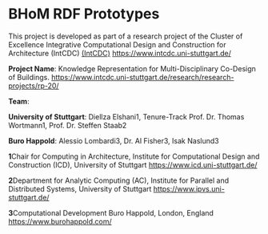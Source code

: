 # BHoM RDF Prototypes
This project is developed as part of a research project of the Cluster of Excellence Integrative Computational Design and Construction for Architecture (IntCDC) [(IntCDC)](https://www.intcdc.uni-stuttgart.de/) https://www.intcdc.uni-stuttgart.de/

**Project Name**: Knowledge Representation for Multi-Disciplinary Co-Design of Buildings. https://www.intcdc.uni-stuttgart.de/research/research-projects/rp-20/




**Team**: 

**University of Stuttgart**: Diellza Elshani1, Tenure-Track Prof. Dr. Thomas Wortmann1, Prof. Dr. Steffen Staab2

**Buro Happold**: Alessio Lombardi3, Dr. Al Fisher3, Isak Naslund3

**1**Chair for Computing in Architecture, Institute for Computational Design and Construction (ICD), University of Stuttgart https://www.icd.uni-stuttgart.de/

**2**Department for Analytic Computing (AC), Institute for Parallel and Distributed Systems, University of Stuttgart https://www.ipvs.uni-stuttgart.de/

**3**Computational Development Buro Happold, London, England https://www.burohappold.com/




